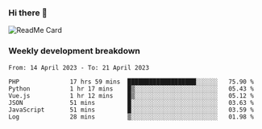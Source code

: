 ### Hi there 👋

<!--
**itzcy/itzcy** is a ✨ _special_ ✨ repository because its `README.md` (this file) appears on your GitHub profile.

Here are some ideas to get you started:

- 🔭 I’m currently working on ...
- 🌱 I’m currently learning ...
- 👯 I’m looking to collaborate on ...
- 🤔 I’m looking for help with ...
- 💬 Ask me about ...
- 📫 How to reach me: ...
- 😄 Pronouns: ...
- ⚡ Fun fact: ...
-->
![ReadMe Card](https://github-readme-stats.vercel.app/api?username=itzcy&show_icons=true&title_color=2d3198&icon_color=797cb8&text_color=24292e&bg_color=f6f8fa)

### Weekly development breakdown
<!--START_SECTION:waka-->

```text
From: 14 April 2023 - To: 21 April 2023

PHP              17 hrs 59 mins  ███████████████████░░░░░░   75.90 %
Python           1 hr 17 mins    █▒░░░░░░░░░░░░░░░░░░░░░░░   05.43 %
Vue.js           1 hr 12 mins    █▒░░░░░░░░░░░░░░░░░░░░░░░   05.12 %
JSON             51 mins         █░░░░░░░░░░░░░░░░░░░░░░░░   03.63 %
JavaScript       51 mins         █░░░░░░░░░░░░░░░░░░░░░░░░   03.59 %
Log              28 mins         ▒░░░░░░░░░░░░░░░░░░░░░░░░   01.98 %
```

<!--END_SECTION:waka-->
